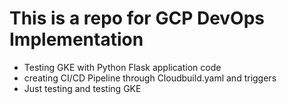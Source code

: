 # This is a repo for GCP DevOps Implementation
- Testing GKE with Python Flask application code
- creating CI/CD Pipeline through Cloudbuild.yaml and triggers
- Just testing and testing GKE